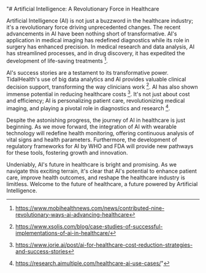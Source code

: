 "# Artificial Intelligence: A Revolutionary Force in Healthcare

Artificial Intelligence (AI) is not just a buzzword in the healthcare industry; it's a revolutionary force driving unprecedented changes. The recent advancements in AI have been nothing short of transformative. AI's application in medical imaging has redefined diagnostics while its role in surgery has enhanced precision. In medical research and data analysis, AI has streamlined processes, and in drug discovery, it has expedited the development of life-saving treatments [^1^].

AI's success stories are a testament to its transformative power. TidalHealth's use of big data analytics and AI provides valuable clinical decision support, transforming the way clinicians work [^5^]. AI has also shown immense potential in reducing healthcare costs [^7^]. It's not just about cost and efficiency; AI is personalizing patient care, revolutionizing medical imaging, and playing a pivotal role in diagnostics and research [^8^].

Despite the astonishing progress, the journey of AI in healthcare is just beginning. As we move forward, the integration of AI with wearable technology will redefine health monitoring, offering continuous analysis of vital signs and health parameters. Furthermore, the development of regulatory frameworks for AI by WHO and FDA will provide new pathways for these tools, fostering growth and innovation. 

Undeniably, AI's future in healthcare is bright and promising. As we navigate this exciting terrain, it's clear that AI's potential to enhance patient care, improve health outcomes, and reshape the healthcare industry is limitless. Welcome to the future of healthcare, a future powered by Artificial Intelligence.

[^1^]: https://www.mobihealthnews.com/news/contributed-nine-revolutionary-ways-ai-advancing-healthcare
[^5^]: https://www.xsolis.com/blog/case-studies-of-successful-implementations-of-ai-in-healthcare/
[^7^]: https://www.jorie.ai/post/ai-for-healthcare-cost-reduction-strategies-and-success-stories
[^8^]: https://research.aimultiple.com/healthcare-ai-use-cases/"